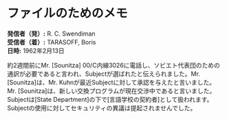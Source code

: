 # ファイルのためのメモ

**発信者（発）:** R. C. Swendiman  
**受信者（着）:** TARASOFF, Boris  
**日時:** 1962年2月13日  

約2週間前にMr. [Sounitza] 00/C内線3026に電話し、ソビエト代表団のための通訳が必要であると言われ、Subjectが選ばれたと伝えられました。Mr. [Sounitza]は、Mr. Kuhnが最近Subjectに対して承認を与えたと言いました。  
Mr. [Sounitza]は、新しい交換プログラムが現在交渉中であると言いました。  
Subjectは[State Department]の下で[言語学校の契約者]として扱われます。  
Subjectの使用に対してセキュリティの異議は提起されませんでした。